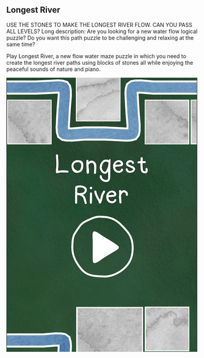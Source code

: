 ## Longest River
USE THE STONES TO MAKE THE LONGEST RIVER FLOW. CAN YOU PASS ALL LEVELS?
Long description:
Are you looking for a new water flow logical puzzle? 
Do you want this path puzzle to be challenging and relaxing at the same time?

Play Longest River, a new flow water maze puzzle in which you need to create the longest river paths using blocks of stones all while enjoying the peaceful sounds of nature and piano. 

![Longest River](longest_river.jpg)
